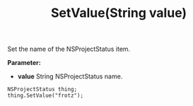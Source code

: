﻿---
uid: crmscript_ref_NSProjectStatus_SetValue
title: SetValue(String value)
intellisense: NSProjectStatus.SetValue
keywords: NSProjectStatus, SetValue
so.topic: reference
---

Set the name of the NSProjectStatus item.

**Parameter:** 
 - **value** String NSProjectStatus name.

```crmscript
NSProjectStatus thing;
thing.SetValue("frotz");
```


